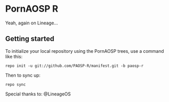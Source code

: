 PornAOSP R
===========

Yeah, again on Lineage...

Getting started
---------------

To initialize your local repository using the PornAOSP trees, use a command like this:
```
repo init -u git://github.com/PAOSP-R/manifest.git -b paosp-r
```
Then to sync up:
```
repo sync
```

Special thanks to:
@LineageOS